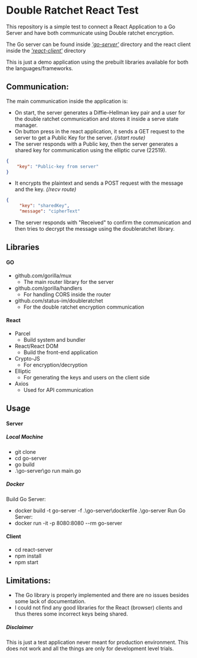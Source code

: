 # Double Ratchet React Test

This repository is a simple test to connect a React Application to a Go Server and have both communicate using Double ratchet encryption.  

The Go server can be found inside [_'go-server'_](./go-server) directory and the react client inside the [_'react-client'_](./react-client) directory  

This is just a demo application using the prebuilt libraries available for both the languages/frameworks.

## Communication:
The main communication inside the application is:
- On start, the server generates a Diffie–Hellman key pair and a user for the double ratchet communication and stores it inside a serve state manager.
- On button press in the react application, it sends a GET request to the server to get a Public Key for the server. _(/start route)_
- The server responds with a Public key, then the server generates a shared key for communication using the elliptic curve (22519).
```json
{
    "key": "Public-key from server"
}
```
- It encrypts the plaintext and sends a POST request with the message and the key. _(/recv route)_
```json
{
     "key": "sharedKey",
     "message": "cipherText"
```
- The server responds with "Received" to confirm the communication and then tries to decrypt the message using the doubleratchet library.


## Libraries
#### GO
  - github.com/gorilla/mux 
      - The main router library for the server
  - github.com/gorilla/handlers
      - For handling CORS inside the router
  - github.com/status-im/doubleratchet
      - For the double ratchet encryption communication
#### React
  - Parcel
      - Build system and bundler
  - React/React DOM
      - Build the front-end application
  - Crypto-JS
      - For encryption/decryption
  - Elliptic
      - For generating the keys and users on the client side
  - Axios
      - Used for API communication

## Usage
#### Server
##### Local Machine
- git clone <project>
- cd go-server
- go build 
- .\go-server\go run main.go
#####  Docker
Build Go Server:
- docker build -t go-server -f .\go-server\dockerfile .\go-server
Run Go Server:
- docker run -it -p 8080:8080 --rm go-server

#### Client
- cd react-server
- npm install
- npm start


## Limitations:
- The Go library is properly implemented and there are no issues besides some lack of documentation.
- I could not find any good libraries for the React (browser) clients and thus theres some incorrect keys being shared.

##### Disclaimer
This is just a test application never meant for production environment. This does not work and all the things are only for development level trials.
